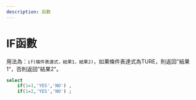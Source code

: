 ```yaml
---
description: 函數
---
```


# IF函數

用法為：`if(條件表達式，結果1，結果2)`，如果條件表達式為TURE，則返回"結果1"，否則返回"結果2"。

```sql
select 
    if(1=1,'YES','NO') ,     
    if(1=2,'YES','NO') ; 
```

